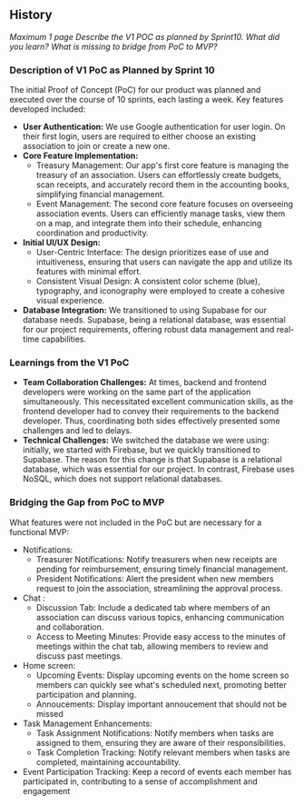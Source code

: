 ## History
*Maximum 1 page*
*Describe the V1 POC as planned by Sprint10.*
*What did you learn?*
*What is missing to bridge from PoC to MVP?*

### Description of V1 PoC as Planned by Sprint 10

The initial Proof of Concept (PoC) for our product was planned and executed over the course of 10 sprints, each lasting a week. Key features developed included:

- **User Authentication:**
  We use Google authentication for user login. On their first login, users are required to either choose an existing association to join or create a new one.
- **Core Feature Implementation:**
  - Treasury Management: Our app's first core feature is managing the treasury of an association. Users can effortlessly create budgets, scan receipts, and accurately record them in the accounting books, simplifying financial management.
  - Event Management: The second core feature focuses on overseeing association events. Users can efficiently manage tasks, view them on a map, and integrate them into their schedule, enhancing coordination and productivity.
- **Initial UI/UX Design:**
  - User-Centric Interface: The design prioritizes ease of use and intuitiveness, ensuring that users can navigate the app and utilize its features with minimal effort.
  - Consistent Visual Design: A consistent color scheme (blue), typography, and iconography were employed to create a cohesive visual experience.
- **Database Integration:** We transitioned to using Supabase for our database needs. Supabase, being a relational database, was essential for our project requirements, offering robust data management and real-time capabilities.
### Learnings from the V1 PoC

- **Team Collaboration Challenges:**
At times, backend and frontend developers were working on the same part of the application simultaneously. This necessitated excellent communication skills, as the frontend developer had to convey their requirements to the backend developer. Thus, coordinating both sides effectively presented some challenges and led to delays.
- **Technical Challenges:**
We switched the database we were using: initially, we started with Firebase, but we quickly transitioned to Supabase. The reason for this change is that Supabase is a relational database, which was essential for our project. In contrast, Firebase uses NoSQL, which does not support relational databases.

### Bridging the Gap from PoC to MVP
What features were not included in the PoC but are necessary for a functional MVP: 
- Notifications:
  - Treasurer Notifications: Notify treasurers when new receipts are pending for reimbursement, ensuring timely financial management.
  - President Notifications: Alert the president when new members request to join the association, streamlining the approval process.
- Chat :
  - Discussion Tab: Include a dedicated tab where members of an association can discuss various topics, enhancing communication and collaboration.
  - Access to Meeting Minutes: Provide easy access to the minutes of meetings within the chat tab, allowing members to review and discuss past meetings.
- Home screen:
  - Upcoming Events: Display upcoming events on the home screen so members can quickly see what's scheduled next, promoting better participation and planning.
  - Annoucements: Display important annoucement that should not be missed
- Task Management Enhancements:
  - Task Assignment Notifications: Notify members when tasks are assigned to them, ensuring they are aware of their responsibilities.
  - Task Completion Tracking: Notify relevant members when tasks are completed, maintaining accountability.
- Event Participation Tracking: Keep a record of events each member has participated in, contributing to a sense of accomplishment and engagement




